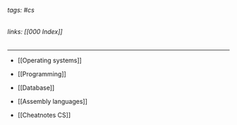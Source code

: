 ###### tags: #cs
###### links: [[000 Index]]
___
- [[Operating systems]]
- [[Programming]]
- [[Database]]
- [[Assembly languages]]


- [[Cheatnotes CS]]